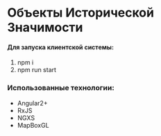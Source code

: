 # Объекты Исторической Значимости

#### Для запуска клиентской системы:

<ol>
  <li>npm i</li>
  <li>npm run start</li>
</ol>

### Использованные технологии:

<ul>
  <li>Angular2+</li>
  <li>RxJS</li>
  <li>NGXS</li>
  <li>MapBoxGL</li>
</ul>
